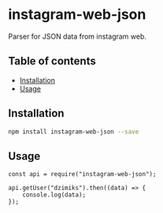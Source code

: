 # instagram-web-json

Parser for JSON data from instagram web.

## Table of contents

<!-- vim-markdown-toc GFM -->

* [Installation](#installation)
* [Usage](#usage)

<!-- vim-markdown-toc -->

## Installation

```bash
npm install instagram-web-json --save
```

## Usage

```node
const api = require("instagram-web-json");

api.getUser("dzimiks").then((data) => {
	console.log(data);
});
```
